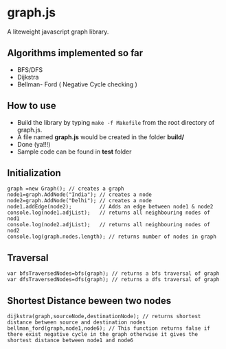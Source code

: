 graph.js
========

A liteweight javascript graph library. 

Algorithms implemented so far 
----------
* BFS/DFS
* Dijkstra
* Bellman- Ford ( Negative Cycle checking )
 

How to use
----------
* Build the library by typing `make -f Makefile` from the root directory of graph.js. 
* A file named **graph.js** would be created in the folder **build/** 
* Done (ya!!!)
* Sample code can be found in **test** folder

Initialization
--------------

    graph =new Graph(); // creates a graph
    node1=graph.AddNode("India"); // creates a node
    node2=graph.AddNode("Delhi"); // creates a node
    node1.addEdge(node2);         // Adds an edge between node1 & node2
    console.log(node1.adjList);   // returns all neighbouring nodes of nod1
    console.log(node2.adjList);   // returns all neighbouring nodes of nod2
    console.log(graph.nodes.length); // returns number of nodes in graph
    
Traversal
---------

    var bfsTraversedNodes=bfs(graph); // returns a bfs traversal of graph
    var dfsTraversedNodes=dfs(graph); // returns a dfs traversal of graph
    
Shortest Distance beween two nodes
------------------------------

    dijkstra(graph,sourceNode,destinationNode); // returns shortest distance between source and destination nodes
    bellman_ford(graph,node1,node6); // This function returns false if there exist negative cycle in the graph otherwise it gives the shortest distance between node1 and node6
